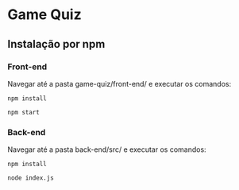 # Game Quiz

## Instalação por npm

### Front-end

Navegar até a pasta game-quiz/front-end/ e executar os comandos:

```
npm install
```

```
npm start
```

### Back-end

Navegar até a pasta back-end/src/ e executar os comandos:

```
npm install
```

```
node index.js
```